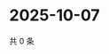# 2025-10-07

共 0 条

<!-- BEGIN ZHIHUQUESTIONS -->
<!-- 最后更新时间 Tue Oct 07 2025 11:24:51 GMT+0800 (China Standard Time) -->

<!-- END ZHIHUQUESTIONS -->
